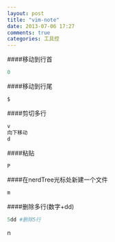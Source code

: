 ```yaml
---
layout: post
title: "vim-note"
date: 2013-07-06 17:27
comments: true
categories: 工具控 
---
```


####移动到行首
```ruby
0
```

####移动到行尾
```ruby
$
```

####剪切多行
```ruby
v
向下移动
d
```

####粘贴
```ruby
P
```

####在nerdTree光标处新建一个文件
```ruby
m
```

####删除多行(数字+dd)
```ruby
5dd #删除5行
```

n


